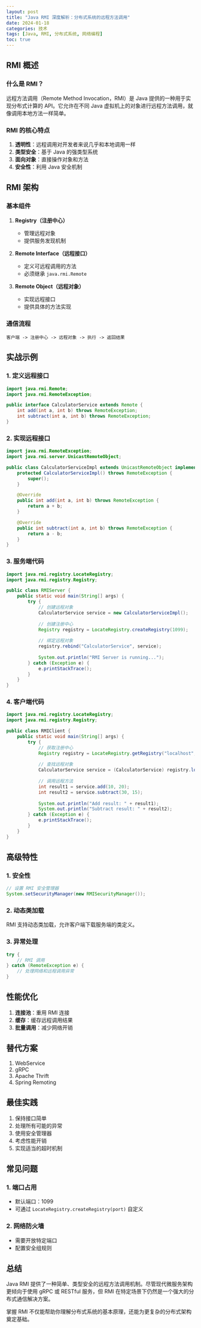 ```yaml
---
layout: post
title: "Java RMI 深度解析：分布式系统的远程方法调用"
date: 2024-01-18
categories: 技术
tags: [Java, RMI, 分布式系统, 网络编程]
toc: true
---
```


## RMI 概述

### 什么是 RMI？

远程方法调用（Remote Method Invocation，RMI）是 Java 提供的一种用于实现分布式计算的 API。它允许在不同 Java 虚拟机上的对象进行远程方法调用，就像调用本地方法一样简单。

### RMI 的核心特点

1. **透明性**：远程调用对开发者来说几乎和本地调用一样
2. **类型安全**：基于 Java 的强类型系统
3. **面向对象**：直接操作对象和方法
4. **安全性**：利用 Java 安全机制

## RMI 架构

### 基本组件

1. **Registry（注册中心）**
   - 管理远程对象
   - 提供服务发现机制

2. **Remote Interface（远程接口）**
   - 定义可远程调用的方法
   - 必须继承 `java.rmi.Remote`

3. **Remote Object（远程对象）**
   - 实现远程接口
   - 提供具体的方法实现

### 通信流程

```
客户端 -> 注册中心 -> 远程对象 -> 执行 -> 返回结果
```

## 实战示例

### 1. 定义远程接口

```java
import java.rmi.Remote;
import java.rmi.RemoteException;

public interface CalculatorService extends Remote {
    int add(int a, int b) throws RemoteException;
    int subtract(int a, int b) throws RemoteException;
}
```

### 2. 实现远程接口

```java
import java.rmi.RemoteException;
import java.rmi.server.UnicastRemoteObject;

public class CalculatorServiceImpl extends UnicastRemoteObject implements CalculatorService {
    protected CalculatorServiceImpl() throws RemoteException {
        super();
    }

    @Override
    public int add(int a, int b) throws RemoteException {
        return a + b;
    }

    @Override
    public int subtract(int a, int b) throws RemoteException {
        return a - b;
    }
}
```

### 3. 服务端代码

```java
import java.rmi.registry.LocateRegistry;
import java.rmi.registry.Registry;

public class RMIServer {
    public static void main(String[] args) {
        try {
            // 创建远程对象
            CalculatorService service = new CalculatorServiceImpl();
            
            // 创建注册中心
            Registry registry = LocateRegistry.createRegistry(1099);
            
            // 绑定远程对象
            registry.rebind("CalculatorService", service);
            
            System.out.println("RMI Server is running...");
        } catch (Exception e) {
            e.printStackTrace();
        }
    }
}
```

### 4. 客户端代码

```java
import java.rmi.registry.LocateRegistry;
import java.rmi.registry.Registry;

public class RMIClient {
    public static void main(String[] args) {
        try {
            // 获取注册中心
            Registry registry = LocateRegistry.getRegistry("localhost", 1099);
            
            // 查找远程对象
            CalculatorService service = (CalculatorService) registry.lookup("CalculatorService");
            
            // 调用远程方法
            int result1 = service.add(10, 20);
            int result2 = service.subtract(30, 15);
            
            System.out.println("Add result: " + result1);
            System.out.println("Subtract result: " + result2);
        } catch (Exception e) {
            e.printStackTrace();
        }
    }
}
```

## 高级特性

### 1. 安全性

```java
// 设置 RMI 安全管理器
System.setSecurityManager(new RMISecurityManager());
```

### 2. 动态类加载

RMI 支持动态类加载，允许客户端下载服务端的类定义。

### 3. 异常处理

```java
try {
    // RMI 调用
} catch (RemoteException e) {
    // 处理网络和远程调用异常
}
```

## 性能优化

1. **连接池**：重用 RMI 连接
2. **缓存**：缓存远程调用结果
3. **批量调用**：减少网络开销

## 替代方案

1. WebService
2. gRPC
3. Apache Thrift
4. Spring Remoting

## 最佳实践

1. 保持接口简单
2. 处理所有可能的异常
3. 使用安全管理器
4. 考虑性能开销
5. 实现适当的超时机制

## 常见问题

### 1. 端口占用
- 默认端口：1099
- 可通过 `LocateRegistry.createRegistry(port)` 自定义

### 2. 网络防火墙
- 需要开放特定端口
- 配置安全组规则

## 总结

Java RMI 提供了一种简单、类型安全的远程方法调用机制。尽管现代微服务架构更倾向于使用 gRPC 或 RESTful 服务，但 RMI 在特定场景下仍然是一个强大的分布式通信解决方案。

掌握 RMI 不仅能帮助你理解分布式系统的基本原理，还能为更复杂的分布式架构奠定基础。
